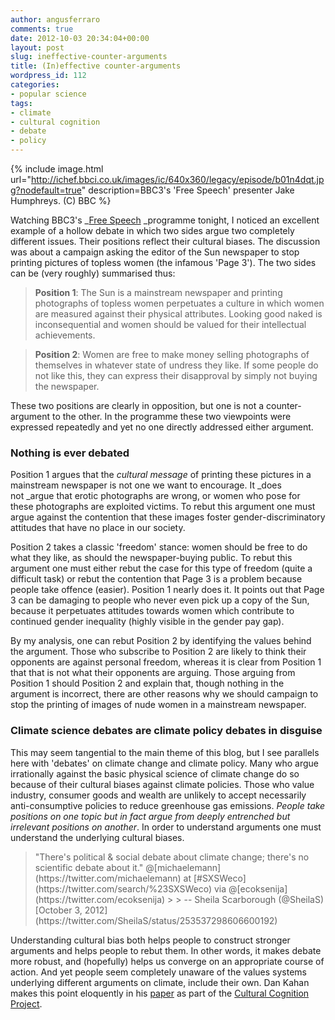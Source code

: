 ```yaml
---
author: angusferraro
comments: true
date: 2012-10-03 20:34:04+00:00
layout: post
slug: ineffective-counter-arguments
title: (In)effective counter-arguments
wordpress_id: 112
categories:
- popular science
tags:
- climate
- cultural cognition
- debate
- policy
---
```


{% include image.html
url="http://ichef.bbci.co.uk/images/ic/640x360/legacy/episode/b01n4dqt.jpg?nodefault=true"
description=BBC3's 'Free Speech' presenter Jake Humphreys. (C) BBC
%}


Watching
BBC3's _[Free Speech](http://www.bbc.co.uk/programmes/b01dbmwh) _programme
tonight, I noticed an excellent example of a hollow debate in which
two sides argue two completely different issues. Their positions
reflect their cultural biases. The discussion was about a campaign
asking the editor of the Sun newspaper to stop printing pictures of
topless women (the infamous 'Page 3'). The two sides can be (very
roughly) summarised thus:



>  **Position 1**: The Sun is a mainstream newspaper and printing
> photographs of topless women perpetuates a culture in which women
> are measured against their physical attributes. Looking good naked
> is inconsequential and women should be valued for their intellectual
> achievements.

>  **Position 2**: Women are free to make money selling photographs of
> themselves in whatever state of undress they like. If some people do
> not like this, they can express their disapproval by simply not
> buying the newspaper.




These two positions are clearly in opposition, but one is not a
counter-argument to the other. In the programme these two viewpoints
were expressed repeatedly and yet no one directly addressed either
argument.





### Nothing is ever debated




Position 1 argues that the _cultural message_ of printing these
pictures in a mainstream newspaper is not one we want to
encourage. It _does not _argue that erotic photographs are wrong, or
women who pose for these photographs are exploited victims. To rebut
this argument one must argue against the contention that these images
foster gender-discriminatory attitudes that have no place in our
society.




Position 2 takes a classic 'freedom' stance: women should be free to
do what they like, as should the newspaper-buying public. To rebut
this argument one must either rebut the case for this type of freedom
(quite a difficult task) or rebut the contention that Page 3 is a
problem because people take offence (easier). Position 1 nearly does
it. It points out that Page 3 can be damaging to people who never even
pick up a copy of the Sun, because it perpetuates attitudes towards
women which contribute to continued gender inequality (highly visible
in the gender pay gap).




By my analysis, one can rebut Position 2 by identifying the values
behind the argument. Those who subscribe to Position 2 are likely to
think their opponents are against personal freedom, whereas it is
clear from Position 1 that that is not what their opponents are
arguing. Those arguing from Position 1 should Position 2 and explain
that, though nothing in the argument is incorrect, there are other
reasons why we should campaign to stop the printing of images of nude
women in a mainstream newspaper.





### Climate science debates are climate policy debates in disguise




This may seem tangential to the main theme of this blog, but I see
parallels here with 'debates' on climate change and climate
policy. Many who argue irrationally against the basic physical science
of climate change do so because of their cultural biases against
climate policies. Those who value industry, consumer goods and wealth
are unlikely to accept necessarily anti-consumptive policies to reduce
greenhouse gas emissions. _People take positions on one topic but in
fact argue from deeply entrenched but irrelevant positions on
another_. In order to understand arguments one must understand the
underlying cultural biases.



  



<blockquote>"There's political & social debate about climate change;
there's no scientific debate about it."
@[michaelemann](https://twitter.com/michaelemann) at
[#SXSWeco](https://twitter.com/search/%23SXSWeco) via
@[ecoksenija](https://twitter.com/ecoksenija) > > -- Sheila
Scarborough (@SheilaS)
[October 3, 2012](https://twitter.com/SheilaS/status/253537298606600192)</blockquote>


  




Understanding cultural bias both helps people to construct stronger
arguments and helps people to rebut them. In other words, it makes
debate more robust, and (hopefully) helps us converge on an
appropriate course of action. And yet people seem completely unaware
of the values systems underlying different arguments on climate,
include their own. Dan Kahan makes this point eloquently in his
[paper](http://papers.ssrn.com/sol3/papers.cfm?abstract_id=1981907) as
part of the
[Cultural Cognition Project](http://www.culturalcognition.net/).

